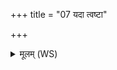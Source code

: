 +++
title = "07 यदा त्वष्टा"

+++
<details><summary>मूलम् (WS)</summary>

यदा त्वष्टा व्यतृणत् पिता त्वष्टुर्य उत्तरः ।  
गृहं कृत्वा मर्त्यं देवाः पुरुषमाविशन् ॥ ८ ॥
</details>